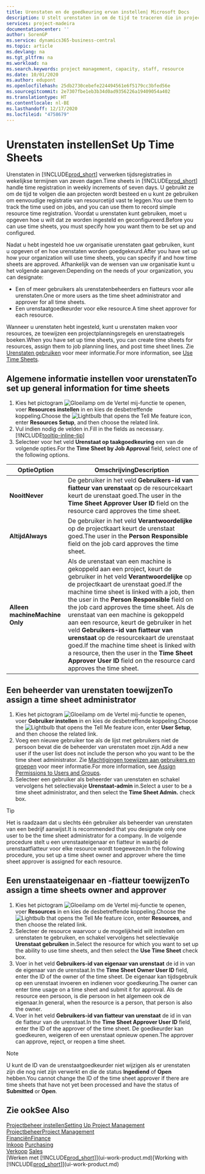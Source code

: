 ```yaml
---
title: Urenstaten en de goedkeuring ervan instellen| Microsoft Docs
description: U stelt urenstaten in om de tijd te traceren die in projecten en resources wordt gebruikt, wat u helpt bij projectbeheer, personeelsbezetting en capaciteit
services: project-madeira
documentationcenter: ''
author: SorenGP
ms.service: dynamics365-business-central
ms.topic: article
ms.devlang: na
ms.tgt_pltfrm: na
ms.workload: na
ms.search.keywords: project management, capacity, staff, resource
ms.date: 10/01/2020
ms.author: edupont
ms.openlocfilehash: 25db2730cebefe224494561e6f5179cc3bfed56e
ms.sourcegitcommit: 2e7307fbe1eb3b34d0ad9356226a19409054a402
ms.translationtype: HT
ms.contentlocale: nl-BE
ms.lasthandoff: 12/17/2020
ms.locfileid: "4758679"
---
```

# <a name="set-up-time-sheets"></a><span data-ttu-id="d3dc5-103">Urenstaten instellen</span><span class="sxs-lookup"><span data-stu-id="d3dc5-103">Set Up Time Sheets</span></span>
<span data-ttu-id="d3dc5-104">Urenstaten in [!INCLUDE[prod_short](includes/prod_short.md)] verwerken tijdsregistraties in wekelijkse termijnen van zeven dagen.</span><span class="sxs-lookup"><span data-stu-id="d3dc5-104">Time sheets in [!INCLUDE[prod_short](includes/prod_short.md)] handle time registration in weekly increments of seven days.</span></span> <span data-ttu-id="d3dc5-105">U gebruikt ze om de tijd te volgen die aan projecten wordt besteed en u kunt ze gebruiken om eenvoudige registratie van resourcetijd vast te leggen.</span><span class="sxs-lookup"><span data-stu-id="d3dc5-105">You use them to track the time used on jobs, and you can use them to record simple resource time registration.</span></span> <span data-ttu-id="d3dc5-106">Voordat u urenstaten kunt gebruiken, moet u opgeven hoe u wilt dat ze worden ingesteld en geconfigureerd.</span><span class="sxs-lookup"><span data-stu-id="d3dc5-106">Before you can use time sheets, you must specify how you want them to be set up and configured.</span></span>

<span data-ttu-id="d3dc5-107">Nadat u hebt ingesteld hoe uw organisatie urenstaten gaat gebruiken, kunt u opgeven of en hoe urenstaten worden goedgekeurd.</span><span class="sxs-lookup"><span data-stu-id="d3dc5-107">After you have set up how your organization will use time sheets, you can specify if and how time sheets are approved.</span></span> <span data-ttu-id="d3dc5-108">Afhankelijk van de wensen van uw organisatie kunt u het volgende aangeven:</span><span class="sxs-lookup"><span data-stu-id="d3dc5-108">Depending on the needs of your organization, you can designate:</span></span>

* <span data-ttu-id="d3dc5-109">Een of meer gebruikers als urenstatenbeheerders en fiatteurs voor alle urenstaten.</span><span class="sxs-lookup"><span data-stu-id="d3dc5-109">One or more users as the time sheet administrator and approver for all time sheets.</span></span>
* <span data-ttu-id="d3dc5-110">Een urenstaatgoedkeurder voor elke resource.</span><span class="sxs-lookup"><span data-stu-id="d3dc5-110">A time sheet approver for each resource.</span></span>

<span data-ttu-id="d3dc5-111">Wanneer u urenstaten hebt ingesteld, kunt u urenstaten maken voor resources, ze toewijzen een projectplanningsregels en urenstaatregels boeken.</span><span class="sxs-lookup"><span data-stu-id="d3dc5-111">When you have set up time sheets, you can create time sheets for resources, assign them to job planning lines, and post time sheet lines.</span></span> <span data-ttu-id="d3dc5-112">Zie [Urenstaten gebruiken](projects-how-use-time-sheets.md) voor meer informatie.</span><span class="sxs-lookup"><span data-stu-id="d3dc5-112">For more information, see [Use Time Sheets](projects-how-use-time-sheets.md).</span></span>

## <a name="to-set-up-general-information-for-time-sheets"></a><span data-ttu-id="d3dc5-113">Algemene informatie instellen voor urenstaten</span><span class="sxs-lookup"><span data-stu-id="d3dc5-113">To set up general information for time sheets</span></span>
1. <span data-ttu-id="d3dc5-114">Kies het pictogram ![Gloeilamp om de Vertel mij-functie te openen](media/ui-search/search_small.png "Vertel me wat u wilt doen"), voer **Resources instellen** in en kies de desbetreffende koppeling.</span><span class="sxs-lookup"><span data-stu-id="d3dc5-114">Choose the ![Lightbulb that opens the Tell Me feature](media/ui-search/search_small.png "Tell me what you want to do") icon, enter **Resources Setup**, and then choose the related link.</span></span>  
2. <span data-ttu-id="d3dc5-115">Vul indien nodig de velden in.</span><span class="sxs-lookup"><span data-stu-id="d3dc5-115">Fill in the fields as necessary.</span></span> [!INCLUDE[tooltip-inline-tip](includes/tooltip-inline-tip_md.md)]
3. <span data-ttu-id="d3dc5-116">Selecteer voor het veld **Urenstaat op taakgoedkeuring** een van de volgende opties.</span><span class="sxs-lookup"><span data-stu-id="d3dc5-116">For the **Time Sheet by Job Approval** field, select one of the following options.</span></span>

| <span data-ttu-id="d3dc5-117">Optie</span><span class="sxs-lookup"><span data-stu-id="d3dc5-117">Option</span></span> | <span data-ttu-id="d3dc5-118">Omschrijving</span><span class="sxs-lookup"><span data-stu-id="d3dc5-118">Description</span></span> |
| --- | --- |
| <span data-ttu-id="d3dc5-119">**Nooit**</span><span class="sxs-lookup"><span data-stu-id="d3dc5-119">**Never**</span></span> |<span data-ttu-id="d3dc5-120">De gebruiker in het veld **Gebruikers-id van fiatteur van urenstaat** op de resourcekaart keurt de urenstaat goed.</span><span class="sxs-lookup"><span data-stu-id="d3dc5-120">The user in the **Time Sheet Approver User ID** field on the resource card approves the time sheet.</span></span> |
| <span data-ttu-id="d3dc5-121">**Altijd**</span><span class="sxs-lookup"><span data-stu-id="d3dc5-121">**Always**</span></span> |<span data-ttu-id="d3dc5-122">De gebruiker in het veld **Verantwoordelijke** op de projectkaart keurt de urenstaat goed.</span><span class="sxs-lookup"><span data-stu-id="d3dc5-122">The user in the **Person Responsible** field on the job card approves the time sheet.</span></span> |
| <span data-ttu-id="d3dc5-123">**Alleen machine**</span><span class="sxs-lookup"><span data-stu-id="d3dc5-123">**Machine Only**</span></span> |<span data-ttu-id="d3dc5-124">Als de urenstaat van een machine is gekoppeld aan een project, keurt de gebruiker in het veld **Verantwoordelijke** op de projectkaart de urenstaat goed.</span><span class="sxs-lookup"><span data-stu-id="d3dc5-124">If the machine time sheet is linked with a job, then the user in the **Person Responsible** field on the job card approves the time sheet.</span></span> <span data-ttu-id="d3dc5-125">Als de urenstaat van een machine is gekoppeld aan een resource, keurt de gebruiker in het veld **Gebruikers-id van fiatteur van urenstaat** op de resourcekaart de urenstaat goed.</span><span class="sxs-lookup"><span data-stu-id="d3dc5-125">If the machine time sheet is linked with a resource, then the user in the **Time Sheet Approver User ID** field on the resource card approves the time sheet.</span></span> |

## <a name="to-assign-a-time-sheet-administrator"></a><span data-ttu-id="d3dc5-126">Een beheerder van urenstaten toewijzen</span><span class="sxs-lookup"><span data-stu-id="d3dc5-126">To assign a time sheet administrator</span></span>
1. <span data-ttu-id="d3dc5-127">Kies het pictogram ![Gloeilamp om de Vertel mij-functie te openen](media/ui-search/search_small.png "Vertel me wat u wilt doen"), voer **Gebruiker instellen** in en kies de desbetreffende koppeling.</span><span class="sxs-lookup"><span data-stu-id="d3dc5-127">Choose the ![Lightbulb that opens the Tell Me feature](media/ui-search/search_small.png "Tell me what you want to do") icon, enter **User Setup**, and then choose the related link.</span></span>  
2. <span data-ttu-id="d3dc5-128">Voeg een nieuwe gebruiker toe als de lijst met gebruikers niet de persoon bevat die de beheerder van urenstaten moet zijn.</span><span class="sxs-lookup"><span data-stu-id="d3dc5-128">Add a new user if the user list does not include the person who you want to be the time sheet administrator.</span></span> <span data-ttu-id="d3dc5-129">Zie [Machtigingen toewijzen aan gebruikers en groepen](ui-define-granular-permissions.md) voor meer informatie.</span><span class="sxs-lookup"><span data-stu-id="d3dc5-129">For more information, see [Assign Permissions to Users and Groups](ui-define-granular-permissions.md).</span></span>
3. <span data-ttu-id="d3dc5-130">Selecteer een gebruiker als beheerder van urenstaten en schakel vervolgens het selectievakje **Urenstaat-admin** in.</span><span class="sxs-lookup"><span data-stu-id="d3dc5-130">Select a user to be a time sheet administrator, and then select the **Time Sheet Admin.** check box.</span></span>  

> [!TIP]  
>   <span data-ttu-id="d3dc5-131">Het is raadzaam dat u slechts één gebruiker als beheerder van urenstaten van een bedrijf aanwijst.</span><span class="sxs-lookup"><span data-stu-id="d3dc5-131">It is recommended that you designate only one user to be the time sheet administrator for a company.</span></span> <span data-ttu-id="d3dc5-132">In de volgende procedure stelt u een urenstaateigenaar en fiatteur in waarbij de urenstaatfiatteur voor elke resource wordt toegewezen.</span><span class="sxs-lookup"><span data-stu-id="d3dc5-132">In the following procedure, you set up a time sheet owner and approver where the time sheet approver is assigned for each resource.</span></span>  

## <a name="to-assign-a-time-sheets-owner-and-approver"></a><span data-ttu-id="d3dc5-133">Een urenstaateigenaar en -fiatteur toewijzen</span><span class="sxs-lookup"><span data-stu-id="d3dc5-133">To assign a time sheets owner and approver</span></span>
1. <span data-ttu-id="d3dc5-134">Kies het pictogram ![Gloeilamp om de Vertel mij-functie te openen](media/ui-search/search_small.png "Vertel me wat u wilt doen"), voer **Resources** in en kies de desbetreffende koppeling.</span><span class="sxs-lookup"><span data-stu-id="d3dc5-134">Choose the ![Lightbulb that opens the Tell Me feature](media/ui-search/search_small.png "Tell me what you want to do") icon, enter **Resources**, and then choose the related link.</span></span>
2. <span data-ttu-id="d3dc5-135">Selecteer de resource waarvoor u de mogelijkheid wilt instellen om urenstaten te gebruiken, en schakel vervolgens het selectievakje **Urenstaat gebruiken** in.</span><span class="sxs-lookup"><span data-stu-id="d3dc5-135">Select the resource for which you want to set up the ability to use time sheets, and then select the **Use Time Sheet** check box.</span></span>  
3. <span data-ttu-id="d3dc5-136">Voer in het veld **Gebruikers-id van eigenaar van urenstaat** de id in van de eigenaar van de urenstaat.</span><span class="sxs-lookup"><span data-stu-id="d3dc5-136">In the **Time Sheet Owner User ID** field, enter the ID of the owner of the time sheet.</span></span> <span data-ttu-id="d3dc5-137">De eigenaar kan tijdsgebruik op een urenstaat invoeren en indienen voor goedkeuring.</span><span class="sxs-lookup"><span data-stu-id="d3dc5-137">The owner can enter time usage on a time sheet and submit it for approval.</span></span> <span data-ttu-id="d3dc5-138">Als de resource een persoon, is die persoon in het algemeen ook de eigenaar.</span><span class="sxs-lookup"><span data-stu-id="d3dc5-138">In general, when the resource is a person, that person is also the owner.</span></span>  
4. <span data-ttu-id="d3dc5-139">Voer in het veld **Gebruikers-id van fiatteur van urenstaat** de id in van de fiatteur van de urenstaat.</span><span class="sxs-lookup"><span data-stu-id="d3dc5-139">In the **Time Sheet Approver User ID** field, enter the ID of the approver of the time sheet.</span></span> <span data-ttu-id="d3dc5-140">De goedkeurder kan goedkeuren, weigeren of een urenstaat opnieuw openen.</span><span class="sxs-lookup"><span data-stu-id="d3dc5-140">The approver can approve, reject, or reopen a time sheet.</span></span>  

> [!NOTE]  
>   <span data-ttu-id="d3dc5-141">U kunt de ID van de urenstaatgoedkeurder niet wijzigen als er urenstaten zijn die nog niet zijn verwerkt en die de status **Ingediend** of **Open** hebben.</span><span class="sxs-lookup"><span data-stu-id="d3dc5-141">You cannot change the ID of the time sheet approver if there are time sheets that have not yet been processed and have the status of **Submitted** or **Open**.</span></span>

## <a name="see-also"></a><span data-ttu-id="d3dc5-142">Zie ook</span><span class="sxs-lookup"><span data-stu-id="d3dc5-142">See Also</span></span>
[<span data-ttu-id="d3dc5-143">Projectbeheer instellen</span><span class="sxs-lookup"><span data-stu-id="d3dc5-143">Setting Up Project Management</span></span>](projects-setup-projects.md)  
[<span data-ttu-id="d3dc5-144">Projectbeheer</span><span class="sxs-lookup"><span data-stu-id="d3dc5-144">Project Management</span></span>](projects-manage-projects.md)  
[<span data-ttu-id="d3dc5-145">Financiën</span><span class="sxs-lookup"><span data-stu-id="d3dc5-145">Finance</span></span>](finance.md)  
<span data-ttu-id="d3dc5-146">[Inkoop](purchasing-manage-purchasing.md)       </span><span class="sxs-lookup"><span data-stu-id="d3dc5-146">[Purchasing](purchasing-manage-purchasing.md)       </span></span>  
<span data-ttu-id="d3dc5-147">[Verkoop](sales-manage-sales.md)    </span><span class="sxs-lookup"><span data-stu-id="d3dc5-147">[Sales](sales-manage-sales.md)    </span></span>  
<span data-ttu-id="d3dc5-148">[Werken met [!INCLUDE[prod_short](includes/prod_short.md)]](ui-work-product.md)</span><span class="sxs-lookup"><span data-stu-id="d3dc5-148">[Working with [!INCLUDE[prod_short](includes/prod_short.md)]](ui-work-product.md)</span></span>  
